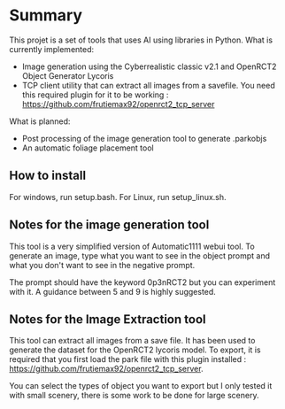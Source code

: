 # Summary

This projet is a set of tools that uses AI using libraries in Python.
What is currently implemented:

- Image generation using the Cyberrealistic classic v2.1 and OpenRCT2 Object Generator Lycoris
- TCP client utility that can extract all images from a savefile. You need this required plugin for it to be working : https://github.com/frutiemax92/openrct2_tcp_server

What is planned:

- Post processing of the image generation tool to generate .parkobjs
- An automatic foliage placement tool

## How to install

For windows, run setup.bash.
For Linux, run setup_linux.sh.

## Notes for the image generation tool

This tool is a very simplified version of Automatic1111 webui tool. To generate an image, type what you want to see in the object prompt and what you don't want to see in the negative prompt.

The prompt should have the keyword 0p3nRCT2 but you can experiment with it. A guidance between 5 and 9 is highly suggested.

## Notes for the Image Extraction tool

This tool can extract all images from a save file. It has been used to generate the dataset for the OpenRCT2 lycoris model. To export, it is required that you first load the park file with this plugin installed : https://github.com/frutiemax92/openrct2_tcp_server.

You can select the types of object you want to export but I only tested it with small scenery, there is some work to be done for large scenery.